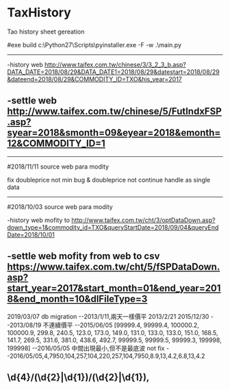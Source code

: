 # TaxHistory
Tao history sheet gereation

#exe build
c:\Python27\Scripts\pyinstaller.exe -F -w .\main.py

--------------------------------------
-history web
http://www.taifex.com.tw/chinese/3/3_2_3_b.asp?DATA_DATE=2018/08/29&DATA_DATE1=2018/08/29&datestart=2018/08/29&dateend=2018/08/29&COMMODITY_ID=TXO&his_year=2017

-settle web
http://www.taifex.com.tw/chinese/5/FutIndxFSP.asp?syear=2018&smonth=09&eyear=2018&emonth=12&COMMODITY_ID=1
--------------------------------------

------------------------------------
#2018/11/11 source web para modity

fix doubleprice not min bug & doubleprice not continue handle as single data

------------------------------------
#2018/10/03 source web para modity

-history web mofity to 
http://www.taifex.com.tw/cht/3/optDataDown.asp?down_type=1&commodity_id=TXO&queryStartDate=2018/09/04&queryEndDate=2018/10/01

-settle web mofity from web to csv
https://www.taifex.com.tw/cht/5/fSPDataDown.asp?start_year=2017&start_month=01&end_year=2018&end_month=10&dlFileType=3
------------------------------------
2019/03/07 db migration
--2013/1/11,兩天一樣價平 2013/2/21 2015/12/30
--2013/08/19 不連續價平
--2015/06/05 [99999.4, 99999.4, 100000.2, 100000.9, 299.8, 240.5, 123.0, 173.0, 149.0, 131.0, 133.0, 133.0, 151.0, 168.5, 141.7, 269.5, 331.6, 381.0, 438.6, 492.7, 99999.5, 99999.5, 99999.3, 199998, 199998]
--2016/05/05 中間出現最小,但不是最底波 not fix
--2016/05/05,4,7950,104,257,104,220,257,104,7950,8.9,13,4.2,6.8,13,4.2
  	
\d{4}/(\d{2}|\d{1})/(\d{2}|\d{1}),
-----------------------------------
